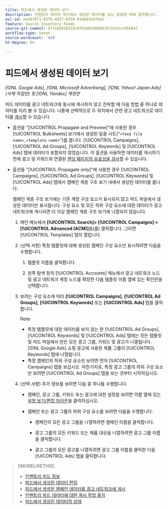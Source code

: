 ```yaml
---
title: 피드에서 생성된 데이터 보기
description: 인벤토리 데이터 피드에서 생성된 데이터를 보는 방법에 대해 알아봅니다.
exl-id: ee48f0f1-65fb-4d27-8f59-0108835d70e5
feature: Search Inventory Feeds
source-git-commit: 67fe8581832dc0762d62908d01672e53cc95b847
workflow-type: tm+mt
source-wordcount: '429'
ht-degree: 0%

---
```


# 피드에서 생성된 데이터 보기

*[!DNL Google Ads], [!DNL Microsoft Advertising], [!DNL Yahoo! Japan Ads] (삭제 작업만) 및 [!DNL Yandex] 계정만*

피드 데이터를 광고 네트워크에 동시에 게시하지 않고 전파할 때 다음 방법 중 하나로 데이터를 미리 볼 수 있습니다. 나중에 선택적으로 두 위치에서 관련 광고 네트워크로 데이터를 [게시](propagated-data-post.md)할 수 있습니다.

* 옵션을 &quot;[!UICONTROL Propagate and Preview]&quot;에 사용한 경우 [!UICONTROL Bulksheets] 보기에서 생성된 일괄 시트(&quot;`<feed file name>_<template name>`&quot;)를 봅니다. [!UICONTROL Campaigns], [!UICONTROL Ad Groups], [!UICONTROL Keywords] 및 [!UICONTROL Ads] 탭에 데이터가 포함되지 않았습니다. 이 옵션을 사용하면 데이터를 게시하기 전에 광고 및 키워드와 연결된 [랜딩 페이지의 유효성을 검사](/help/search-social-commerce/campaign-management/bulksheets/bulksheet-validate-landing-pages.md)할 수 있습니다.

* 옵션을 &quot;[!UICONTROL Propagate only]&quot;에 사용한 경우 [!UICONTROL Campaigns], [!UICONTROL Ad Groups], [!UICONTROL Keywords] 및 [!UICONTROL Ads] 탭에서 캠페인 계층 구조 보기 내에서 생성된 데이터를 봅니다.

  캠페인 계층 구조 보기에는 기존 계정 구성 요소가 표시되지 않고 피드 파일에서 생성된 데이터만 표시됩니다. 구성 요소 및 모든 하위 구성 요소에 대한 데이터가 광고 네트워크에 게시되면 더 이상 캠페인 계층 구조 보기에 나열되지 않습니다.

   1. 메인 메뉴에서 **[!UICONTROL Search]> [!UICONTROL Campaigns] >[!UICONTROL Advanced (ACM)]**&#x200B;을(를) 클릭합니다. 그러면 [!UICONTROL Templates] 탭이 열립니다.

   1. (선택 사항) 특정 템플릿에 대해 생성된 캠페인 구성 요소만 표시하려면 다음을 수행합니다.

      1. 템플릿 이름을 클릭합니다.

      1. 왼쪽 탐색 창의 [!UICONTROL Accounts] 메뉴에서 광고 네트워크 노드 및 광고 네트워크 계정 노드를 확장한 다음 템플릿 이름 옆에 있는 확인란을 선택합니다.

   1. 보려는 구성 요소에 따라 **[!UICONTROL Campaigns]**, **[!UICONTROL Ad Groups]**, **[!UICONTROL Keywords]** 또는 **[!UICONTROL Ads]** 탭을 클릭합니다.

      >[!NOTE]
      >
      >* 특정 템플릿에 대한 데이터를 보지 않는 한 [!UICONTROL Ad Groups], [!UICONTROL Keywords] 및 [!UICONTROL Ads] 탭에는 모든 템플릿 및 피드 파일에서 만든 모든 광고 그룹, 키워드 및 광고가 나열됩니다. [!DNL Google Ads] 쇼핑 광고에 사용된 제품 그룹이 [!UICONTROL Keywords] 탭에 나열됩니다.
      >* 특정 캠페인의 하위 구성 요소만 보려면 먼저 [!UICONTROL Campaigns] 탭을 보십시오. 마찬가지로, 특정 광고 그룹의 하위 구성 요소만 보려면 [!UICONTROL Ad Groups] 탭을 보는 것부터 시작하십시오.

   1. (선택 사항) 추가 정보를 보려면 다음 중 하나를 수행합니다.

      * 캠페인, 광고 그룹, 키워드 또는 광고에 대한 설정을 보려면 이름 옆에 있는 [설정 보기/편집 아이콘](/help/search-social-commerce/assets/settings.png "설정 보기/편집 아이콘")을 클릭하십시오.

      * 캠페인 또는 광고 그룹의 하위 구성 요소를 보려면 다음을 수행합니다.

         * 캠페인의 모든 광고 그룹을 나열하려면 캠페인 이름을 클릭합니다.

         * 광고 그룹의 모든 키워드 또는 제품 대상을 나열하려면 광고 그룹 이름을 클릭합니다.

         * 광고 그룹의 모든 광고를 나열하려면 광고 그룹 이름을 클릭한 다음 [!UICONTROL Ads] 탭을 클릭합니다.

>[!MORELIKETHIS]
>
>* [인벤토리 피드 정보](inventory-feeds-about.md)
>* [피드에서 생성된 데이터 편집](propagated-data-edit.md)
>* [피드에서 생성된 캠페인 데이터를 광고 네트워크에 게시](propagated-data-post.md)
>* [인벤토리 피드 데이터에 대한 게시 작업 중지](stop-job.md)
>* [피드에서 생성된 데이터의 상태](propagated-data-status.md)
